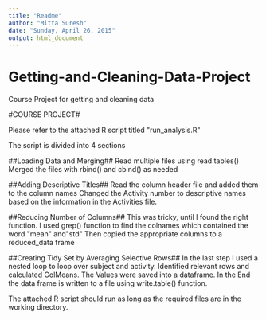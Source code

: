 ```yaml
---
title: "Readme"
author: "Mitta Suresh"
date: "Sunday, April 26, 2015"
output: html_document
---
```


# Getting-and-Cleaning-Data-Project
Course Project for getting and cleaning data


#COURSE PROJECT#

Please refer to the attached R script titled "run_analysis.R"

The script is divided into 4 sections

##Loading Data and Merging##
Read multiple files using read.tables()
Merged the files with rbind() and cbind() as needed


##Adding Descriptive Titles##
Read the column header file and added them to the column names
Changed the Activity number to descriptive names based on the information in the Activities file.

##Reducing Number of Columns##
This was tricky, until I found the right function. I used grep() function to find the colnames which contained the word "mean" and"std"
Then copied the appropriate columns to a reduced_data frame

##Creating Tidy Set by Averaging Selective Rows##
In the last step I used a nested loop to loop over subject and activity. Identified relevant rows and calculated ColMeans.
The Values were saved into a dataframe.
In the End the data frame is written to a file using write.table() function.

The attached R script should run as long as the required files are in the working directory.
